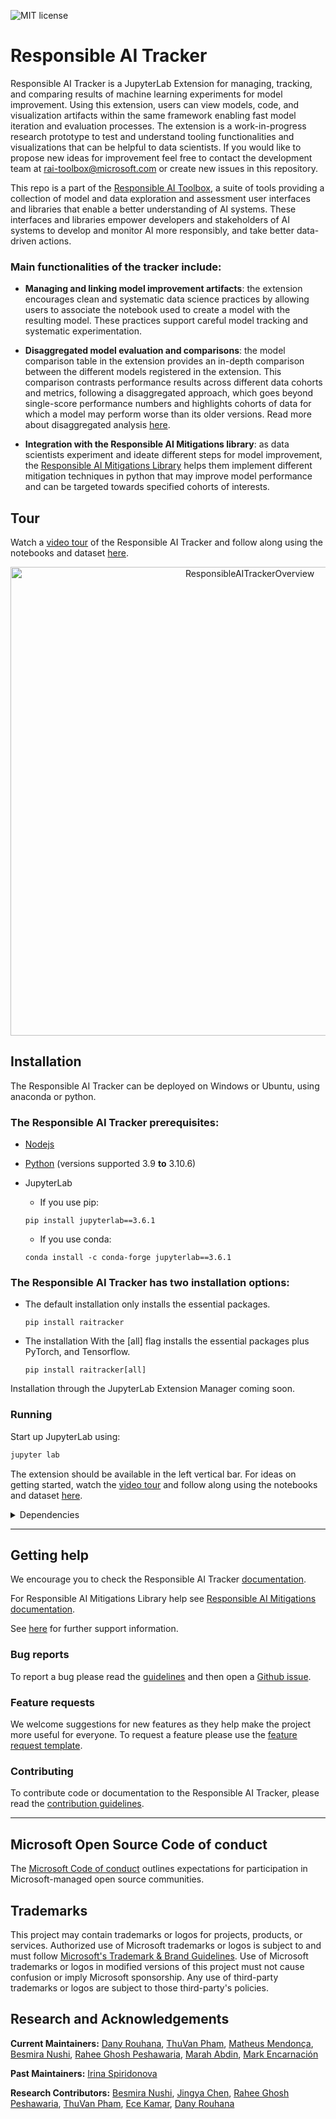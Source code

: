 ![MIT license](https://img.shields.io/badge/License-MIT-blue.svg)

# Responsible AI Tracker

Responsible AI Tracker is a JupyterLab Extension for managing, tracking, and comparing results of machine learning experiments for model improvement. Using this extension, users can view models, code, and visualization artifacts within the same framework enabling fast model iteration and evaluation processes. The extension is a work-in-progress research prototype to test and understand tooling functionalities and visualizations that can be helpful to data scientists. If you would like to propose new ideas for improvement feel free to contact the development team at [rai-toolbox@microsoft.com](mailto:rai-toolbox@microsoft.com) or create new issues in this repository.

This repo is a part of the [Responsible AI Toolbox](https://github.com/microsoft/responsible-ai-toolbox#responsible-ai-toolbox), a suite of tools providing a collection of model and data exploration and assessment user interfaces and libraries that enable a better understanding of AI systems. These interfaces and libraries empower developers and stakeholders of AI systems to develop and monitor AI more responsibly, and take better data-driven actions.

### Main functionalities of the tracker include:

- **Managing and linking model improvement artifacts**: the extension encourages clean and systematic data science practices by allowing users to associate the notebook used to create a model with the resulting model. These practices support careful model tracking and systematic experimentation.

- **Disaggregated model evaluation and comparisons**: the model comparison table in the extension provides an in-depth comparison between the different models registered in the extension. This comparison contrasts performance results across different data cohorts and metrics, following a disaggregated approach, which goes beyond single-score performance numbers and highlights cohorts of data for which a model may perform worse than its older versions. Read more about disaggregated analysis [here](https://responsible-ai-toolbox-tracker.readthedocs.io/en/latest/basics_disaggregated.html).

- **Integration with the Responsible AI Mitigations library**: as data scientists experiment and ideate different steps for model improvement, the [Responsible AI Mitigations Library](https://github.com/microsoft/responsible-ai-toolbox-mitigations) helps them implement different mitigation techniques in python that may improve model performance and can be targeted towards specified cohorts of interests.

## Tour

Watch a [video tour](https://www.youtube.com/watch?v=jN6LWFzSLaU) of the Responsible AI Tracker and follow along using the notebooks and dataset [here](./tour).
<p align="center">
<img src="./docs/imgs/RAI%20Tracker%20full%20view.png" alt="ResponsibleAITrackerOverview" width="750"/>



## Installation

The Responsible AI Tracker can be deployed on Windows or Ubuntu, using anaconda or python.

### The Responsible AI Tracker prerequisites:

- [Nodejs](https://nodejs.org/)
- [Python](https://www.python.org/downloads/) (versions supported 3.9 **to** 3.10.6)

- JupyterLab
  - If you use pip:
  ```shell
  pip install jupyterlab==3.6.1
  ```
  - If you use conda:
  ```shell
  conda install -c conda-forge jupyterlab==3.6.1
  ```

### The Responsible AI Tracker has two installation options:

- The default installation only installs the essential packages.

  ```shell
  pip install raitracker
  ```

- The installation With the [all] flag installs the essential packages plus PyTorch, and Tensorflow.
  ```shell
  pip install raitracker[all]
  ```

Installation through the JupyterLab Extension Manager coming soon. 

### Running

Start up JupyterLab using:

```bash
jupyter lab
```

The extension should be available in the left vertical bar. For ideas on getting started, watch the [video tour](https://www.youtube.com/watch?v=jN6LWFzSLaU) and follow along using the notebooks and dataset [here](./tour).
 
<details><summary>Dependencies</summary>
<ul>

<li>jupyterlab</li>
<li>fluentui</li>
<li>nodejs</li>
<li>react</li>
<li>redux</li>
<li>lumino</li>
<li>lodash</li>
<li>babel</li>
<li>codeMirror</li>
<li>webpack</li>
<li>mlflow</li>
<li>numpy</li>
<li>pandas</li>
<li>scikit-learn</li>
<li>pytorch</li>
</ul>
</details>

---

## Getting help

We encourage you to check the Responsible AI Tracker [documentation](https://responsible-ai-toolbox-tracker.readthedocs.io/en/latest/). 

For Responsible AI Mitigations Library help see [Responsible AI Mitigations documentation](https://responsible-ai-toolbox-mitigations.readthedocs.io/en/latest/).  

See [here](https://github.com/microsoft/responsible-ai-toolbox-tracker/blob/main/SUPPORT.md) for further support information.


### Bug reports

To report a bug please read the [guidelines](https://responsible-ai-toolbox-tracker.readthedocs.io/en/latest/) and then open a [Github issue](https://github.com/microsoft/responsible-ai-toolbox-tracker/issues/new). 


### Feature requests

We welcome suggestions for new features as they help make the project more useful for everyone. To request a feature please use the [feature request template](https://github.com/microsoft/responsible-ai-toolbox-tracker/labels/enhancement).

### Contributing

To contribute code or documentation to the Responsible AI Tracker, please read the [contribution guidelines](https://github.com/microsoft/responsible-ai-toolbox-tracker/blob/main/CONTRIBUTING.md).

---

## Microsoft Open Source Code of conduct

The [Microsoft  Code of conduct](https://github.com/microsoft/responsible-ai-toolbox-tracker/blob/main/CODE_OF_CONDUCT.md) outlines expectations for participation in Microsoft-managed open source communities.


## Trademarks

This project may contain trademarks or logos for projects, products, or services. Authorized use of Microsoft 
trademarks or logos is subject to and must follow 
[Microsoft's Trademark & Brand Guidelines](https://www.microsoft.com/en-us/legal/intellectualproperty/trademarks/usage/general).
Use of Microsoft trademarks or logos in modified versions of this project must not cause confusion or imply Microsoft sponsorship.
Any use of third-party trademarks or logos are subject to those third-party's policies.

## Research and Acknowledgements

**Current Maintainers:** [Dany Rouhana](https://github.com/danyrouh), [ThuVan Pham](https://www.microsoft.com/en-us/research/people/thuvanp/), [Matheus Mendonça](https://github.com/mrfmendonca), [Besmira Nushi](https://github.com/nushib), [Rahee Ghosh Peshawaria](https://github.com/raghoshMSFT), [Marah Abdin](https://github.com/marah-abdin), [Mark Encarnación](https://github.com/markenc)

**Past Maintainers:** [Irina Spiridonova](https://github.com/irinasp)

**Research Contributors:** [Besmira Nushi](https://github.com/nushib), [Jingya Chen](https://www.jingyachen.net/), [Rahee Ghosh Peshawaria](https://github.com/raghoshMSFT), [ThuVan Pham](https://www.microsoft.com/en-us/research/people/thuvanp/), [Ece Kamar](https://www.ecekamar.com/), [Dany Rouhana](https://github.com/danyrouh)
